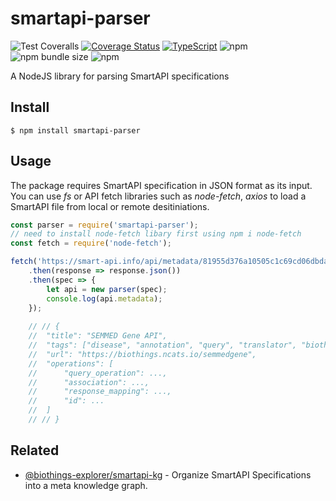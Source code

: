 # smartapi-parser

![Test Coveralls](https://github.com/kevinxin90/smartapi-parser/workflows/Test%20Coveralls/badge.svg)
[![Coverage Status](https://coveralls.io/repos/github/kevinxin90/smartapi-parser/badge.svg?branch=master)](https://coveralls.io/github/kevinxin90/smartapi-parser?branch=master)
[![TypeScript](https://badges.frapsoft.com/typescript/love/typescript.svg?v=101)](https://github.com/ellerbrock/typescript-badges/)
![npm](https://img.shields.io/npm/v/smartapi-parser)
![npm bundle size](https://img.shields.io/bundlephobia/minzip/smartapi-parser)
![npm](https://img.shields.io/npm/dm/smartapi-parser)


A NodeJS library for parsing SmartAPI specifications

## Install

```
$ npm install smartapi-parser
```

## Usage
The package requires SmartAPI specification in JSON format as its input. You can use *fs* or API fetch libraries such as *node-fetch*, *axios* to load a SmartAPI file from local or remote desitiniations.
```js
const parser = require('smartapi-parser');
// need to install node-fetch libary first using npm i node-fetch
const fetch = require('node-fetch');

fetch('https://smart-api.info/api/metadata/81955d376a10505c1c69cd06dbda3047')
    .then(response => response.json())
    .then(spec => {
        let api = new parser(spec);
        console.log(api.metadata);
	});
	
	// // {
	// 	"title": "SEMMED Gene API",
	// 	"tags": ["disease", "annotation", "query", "translator", "biothings", "semmed"],
	// 	"url": "https://biothings.ncats.io/semmedgene",
	// 	"operations": [
	// 		"query_operation": ...,
	// 		"association": ...,
	// 		"response_mapping": ...,
	// 		"id": ...
	// 	]
	// // }
```



## Related

- [@biothings-explorer/smartapi-kg](https://github.com/kevinxin90/smartapi-kg.js) - Organize SmartAPI Specifications into a meta knowledge graph.